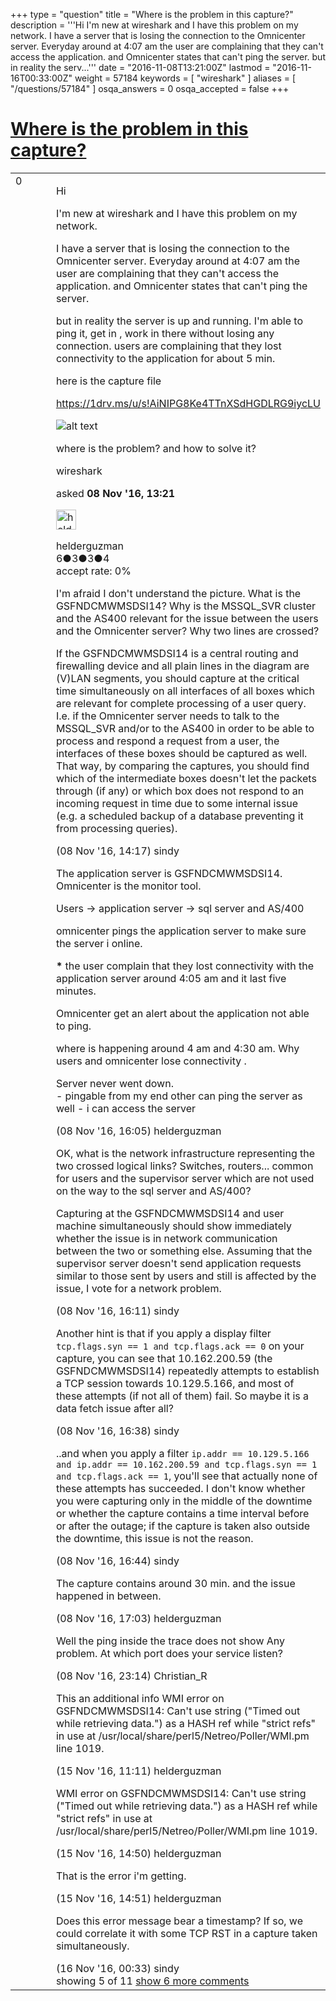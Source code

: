 +++
type = "question"
title = "Where is the problem in this capture?"
description = '''Hi I&#x27;m new at wireshark and I have this problem on my network. I have a server that is losing the connection to the Omnicenter server. Everyday around at 4:07 am the user are complaining that they can&#x27;t access the application. and Omnicenter states that can&#x27;t ping the server. but in reality the serv...'''
date = "2016-11-08T13:21:00Z"
lastmod = "2016-11-16T00:33:00Z"
weight = 57184
keywords = [ "wireshark" ]
aliases = [ "/questions/57184" ]
osqa_answers = 0
osqa_accepted = false
+++

<div class="headNormal">

# [Where is the problem in this capture?](/questions/57184/where-is-the-problem-in-this-capture)

</div>

<div id="main-body">

<div id="askform">

<table id="question-table" style="width:100%;"><colgroup><col style="width: 50%" /><col style="width: 50%" /></colgroup><tbody><tr class="odd"><td style="width: 30px; vertical-align: top"><div class="vote-buttons"><span id="post-57184-upvote" class="ajax-command post-vote up" rel="nofollow" title="I like this post (click again to cancel)"> </span><div id="post-57184-score" class="post-score" title="current number of votes">0</div><span id="post-57184-downvote" class="ajax-command post-vote down" rel="nofollow" title="I dont like this post (click again to cancel)"> </span> <span id="favorite-mark" class="ajax-command favorite-mark" rel="nofollow" title="mark/unmark this question as favorite (click again to cancel)"> </span><div id="favorite-count" class="favorite-count"></div></div></td><td><div id="item-right"><div class="question-body"><p>Hi</p><p>I'm new at wireshark and I have this problem on my network.</p><p>I have a server that is losing the connection to the Omnicenter server. Everyday around at 4:07 am the user are complaining that they can't access the application. and Omnicenter states that can't ping the server.</p><p>but in reality the server is up and running. I'm able to ping it, get in , work in there without losing any connection. users are complaining that they lost connectivity to the application for about 5 min.</p><p>here is the capture file</p><p><a href="https://1drv.ms/u/s!AiNIPG8Ke4TTnXSdHGDLRG9iycLU">https://1drv.ms/u/s!AiNIPG8Ke4TTnXSdHGDLRG9iycLU</a></p><p><img src="https://osqa-ask.wireshark.org/upfiles/probem_e65t19p.png" alt="alt text" /></p><p>where is the problem? and how to solve it?</p></div><div id="question-tags" class="tags-container tags"><span class="post-tag tag-link-wireshark" rel="tag" title="see questions tagged &#39;wireshark&#39;">wireshark</span></div><div id="question-controls" class="post-controls"></div><div class="post-update-info-container"><div class="post-update-info post-update-info-user"><p>asked <strong>08 Nov '16, 13:21</strong></p><img src="https://secure.gravatar.com/avatar/4ae51bef1420f75175541a9330e76417?s=32&amp;d=identicon&amp;r=g" class="gravatar" width="32" height="32" alt="helderguzman&#39;s gravatar image" /><p><span>helderguzman</span><br />
<span class="score" title="6 reputation points">6</span><span title="3 badges"><span class="badge1">●</span><span class="badgecount">3</span></span><span title="3 badges"><span class="silver">●</span><span class="badgecount">3</span></span><span title="4 badges"><span class="bronze">●</span><span class="badgecount">4</span></span><br />
<span class="accept_rate" title="Rate of the user&#39;s accepted answers">accept rate:</span> <span title="helderguzman has no accepted answers">0%</span></p></img></div></div><div id="comments-container-57184" class="comments-container"><span id="57189"></span><div id="comment-57189" class="comment"><div id="post-57189-score" class="comment-score"></div><div class="comment-text"><p>I'm afraid I don't understand the picture. What is the GSFNDCMWMSDSI14? Why is the MSSQL_SVR cluster and the AS400 relevant for the issue between the users and the Omnicenter server? Why two lines are crossed?</p><p>If the GSFNDCMWMSDSI14 is a central routing and firewalling device and all plain lines in the diagram are (V)LAN segments, you should capture at the critical time simultaneously on all interfaces of all boxes which are relevant for complete processing of a user query. I.e. if the Omnicenter server needs to talk to the MSSQL_SVR and/or to the AS400 in order to be able to process and respond a request from a user, the interfaces of these boxes should be captured as well. That way, by comparing the captures, you should find which of the intermediate boxes doesn't let the packets through (if any) or which box does not respond to an incoming request in time due to some internal issue (e.g. a scheduled backup of a database preventing it from processing queries).</p></div><div id="comment-57189-info" class="comment-info"><span class="comment-age">(08 Nov '16, 14:17)</span> <span class="comment-user userinfo">sindy</span></div></div><span id="57191"></span><div id="comment-57191" class="comment"><div id="post-57191-score" class="comment-score"></div><div class="comment-text"><p>The application server is GSFNDCMWMSDSI14. Omnicenter is the monitor tool.</p><p>Users -&gt; application server -&gt; sql server and AS/400</p><p>omnicenter pings the application server to make sure the server i online.</p><p><strong>*</strong> the user complain that they lost connectivity with the application server around 4:05 am and it last five minutes.</p><p>Omnicenter get an alert about the application not able to ping.</p><p>where is happening around 4 am and 4:30 am. Why users and omnicenter lose connectivity .<br />
</p><p>Server never went down.<br />
- pingable from my end other can ping the server as well - i can access the server</p></div><div id="comment-57191-info" class="comment-info"><span class="comment-age">(08 Nov '16, 16:05)</span> <span class="comment-user userinfo">helderguzman</span></div></div><span id="57192"></span><div id="comment-57192" class="comment"><div id="post-57192-score" class="comment-score"></div><div class="comment-text"><p>OK, what is the network infrastructure representing the two crossed logical links? Switches, routers... common for users and the supervisor server which are not used on the way to the sql server and AS/400?</p><p>Capturing at the GSFNDCMWMSDSI14 and user machine simultaneously should show immediately whether the issue is in network communication between the two or something else. Assuming that the supervisor server doesn't send application requests similar to those sent by users and still is affected by the issue, I vote for a network problem.</p></div><div id="comment-57192-info" class="comment-info"><span class="comment-age">(08 Nov '16, 16:11)</span> <span class="comment-user userinfo">sindy</span></div></div><span id="57193"></span><div id="comment-57193" class="comment"><div id="post-57193-score" class="comment-score"></div><div class="comment-text"><p>Another hint is that if you apply a display filter <code>tcp.flags.syn == 1 and tcp.flags.ack == 0</code> on your capture, you can see that 10.162.200.59 (the GSFNDCMWMSDSI14) repeatedly attempts to establish a TCP session towards 10.129.5.166, and most of these attempts (if not all of them) fail. So maybe it is a data fetch issue after all?</p></div><div id="comment-57193-info" class="comment-info"><span class="comment-age">(08 Nov '16, 16:38)</span> <span class="comment-user userinfo">sindy</span></div></div><span id="57194"></span><div id="comment-57194" class="comment"><div id="post-57194-score" class="comment-score"></div><div class="comment-text"><p>..and when you apply a filter <code>ip.addr == 10.129.5.166 and ip.addr == 10.162.200.59 and tcp.flags.syn == 1 and tcp.flags.ack == 1</code>, you'll see that actually none of these attempts has succeeded. I don't know whether you were capturing only in the middle of the downtime or whether the capture contains a time interval before or after the outage; if the capture is taken also outside the downtime, this issue is not the reason.</p></div><div id="comment-57194-info" class="comment-info"><span class="comment-age">(08 Nov '16, 16:44)</span> <span class="comment-user userinfo">sindy</span></div></div><span id="57195"></span><div id="comment-57195" class="comment not_top_scorer"><div id="post-57195-score" class="comment-score"></div><div class="comment-text"><p>The capture contains around 30 min. and the issue happened in between.</p></div><div id="comment-57195-info" class="comment-info"><span class="comment-age">(08 Nov '16, 17:03)</span> <span class="comment-user userinfo">helderguzman</span></div></div><span id="57198"></span><div id="comment-57198" class="comment not_top_scorer"><div id="post-57198-score" class="comment-score"></div><div class="comment-text"><p>Well the ping inside the trace does not show Any problem. At which port does your service listen?</p></div><div id="comment-57198-info" class="comment-info"><span class="comment-age">(08 Nov '16, 23:14)</span> <span class="comment-user userinfo">Christian_R</span></div></div><span id="57396"></span><div id="comment-57396" class="comment not_top_scorer"><div id="post-57396-score" class="comment-score"></div><div class="comment-text"><p>This an additional info WMI error on GSFNDCMWMSDSI14: Can't use string ("Timed out while retrieving data.") as a HASH ref while "strict refs" in use at /usr/local/share/perl5/Netreo/Poller/WMI.pm line 1019.</p></div><div id="comment-57396-info" class="comment-info"><span class="comment-age">(15 Nov '16, 11:11)</span> <span class="comment-user userinfo">helderguzman</span></div></div><span id="57399"></span><div id="comment-57399" class="comment not_top_scorer"><div id="post-57399-score" class="comment-score"></div><div class="comment-text"><p>WMI error on GSFNDCMWMSDSI14: Can't use string ("Timed out while retrieving data.") as a HASH ref while "strict refs" in use at /usr/local/share/perl5/Netreo/Poller/WMI.pm line 1019.</p></div><div id="comment-57399-info" class="comment-info"><span class="comment-age">(15 Nov '16, 14:50)</span> <span class="comment-user userinfo">helderguzman</span></div></div><span id="57400"></span><div id="comment-57400" class="comment not_top_scorer"><div id="post-57400-score" class="comment-score"></div><div class="comment-text"><p>That is the error i'm getting.</p></div><div id="comment-57400-info" class="comment-info"><span class="comment-age">(15 Nov '16, 14:51)</span> <span class="comment-user userinfo">helderguzman</span></div></div><span id="57404"></span><div id="comment-57404" class="comment not_top_scorer"><div id="post-57404-score" class="comment-score"></div><div class="comment-text"><p>Does this error message bear a timestamp? If so, we could correlate it with some TCP RST in a capture taken simultaneously.</p></div><div id="comment-57404-info" class="comment-info"><span class="comment-age">(16 Nov '16, 00:33)</span> <span class="comment-user userinfo">sindy</span></div></div></div><div id="comment-tools-57184" class="comment-tools"><span class="comments-showing"> showing 5 of 11 </span> <a href="#" class="show-all-comments-link">show 6 more comments</a></div><div class="clear"></div><div id="comment-57184-form-container" class="comment-form-container"></div><div class="clear"></div></div></td></tr></tbody></table>

</div>

</div>

